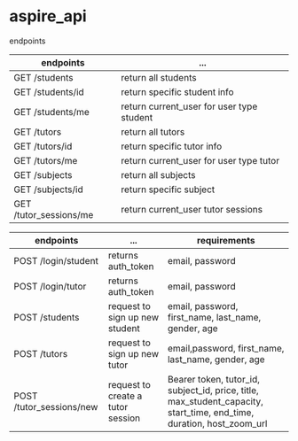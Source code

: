 # aspire_api

endpoints

| endpoints              | ...                                       |
| ---------------------- | ----------------------------------        |
| GET /students          | return all students                       |
| GET /students/id       | return specific student info              |
| GET /students/me       | return current_user for user type student |
| GET /tutors            | return all tutors                         |
| GET /tutors/id         | return specific tutor info                |
| GET /tutors/me         | return current_user for user type tutor   |
| GET /subjects          | return all subjects                       |
| GET /subjects/id       | return specific subject                   |
| GET /tutor_sessions/me | return current_user tutor sessions        |

| endpoints                | ...                               | requirements                                                                                                          |
| ------------------------ | --------------------------------- | --------------------------------------------------------------------------------------------------------------------- |
| POST /login/student              | returns auth_token                | email, password                                                                                                       |
| POST /login/tutor              | returns auth_token                | email, password                                                                                                       |
| POST /students           | request to sign up new student    | email, password, first_name, last_name, gender, age                                                                   |
| POST /tutors             | request to sign up new tutor      | email,password, first_name, last_name, gender, age                                                                    |
| POST /tutor_sessions/new | request to create a tutor session | Bearer token, tutor_id, subject_id, price, title, max_student_capacity, start_time, end_time, duration, host_zoom_url |
